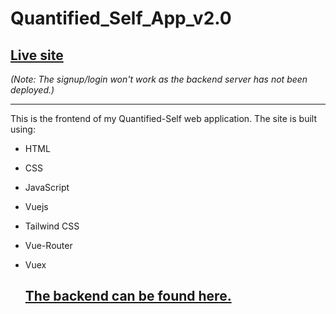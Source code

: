 # Quantified_Self_App_v2.0

## <a href='https://trackerfriend.netlify.app' target='_blank'>Live site</a>
_(Note: The signup/login won't work as the backend server has not been deployed.)_

---
This is the frontend of my Quantified-Self web application. The site is built using:
- HTML
- CSS
- JavaScript
- Vuejs
- Tailwind CSS
- Vue-Router
- Vuex

  ## <a href='#'>The backend can be found here.</a>
